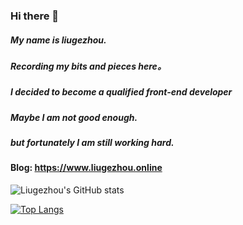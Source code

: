 ### Hi there 👋

##### My name is liugezhou. 
#####  Recording my bits and pieces here。  
#####  I decided to become a qualified front-end developer
#####  Maybe I am not good enough.  
#####  but fortunately I am still working hard.     

#### Blog: https://www.liugezhou.online

![Liugezhou's GitHub stats](https://github-readme-stats.vercel.app/api?username=liugezhou&show_icons=true&theme=flag-india&hide=prs,issues,contribs)

[![Top Langs](https://github-readme-stats.vercel.app/api/top-langs/?username=liugezhou&layout=compact)](https://github.com/liugezhou/liugezhou_music)

